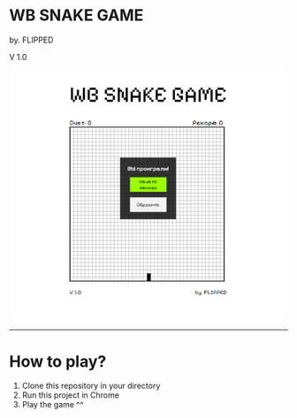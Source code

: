 <h1>WB SNAKE GAME</h1>
<p>by. FLIPPED</p>
<p>V 1.0</p>

![img.png](img.png)

----------------------------------------------------------------
<h1>How to play? </h1>

1. Clone this repository in your directory
2. Run this project in Chrome
3. Play the game ^^
